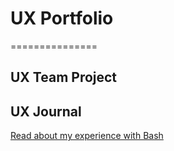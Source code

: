# UX Portfolio
===============


## UX Team Project


## UX Journal

[Read about my experience with Bash](j01/)
